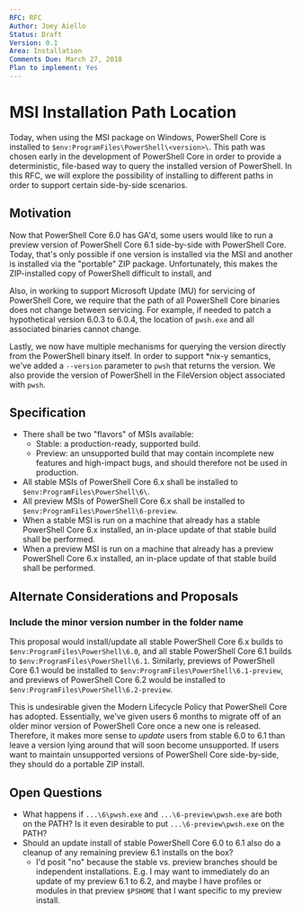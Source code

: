 ```yaml
---
RFC: RFC
Author: Joey Aiello
Status: Draft
Version: 0.1
Area: Installation
Comments Due: March 27, 2018
Plan to implement: Yes
---
```


# MSI Installation Path Location

Today, when using the MSI package on Windows,
PowerShell Core is installed to `$env:ProgramFiles\PowerShell\<version>\`.
This path was chosen early in the development of PowerShell Core in order to provide a deterministic,
file-based way to query the installed version of PowerShell.
In this RFC, we will explore the possibility of installing to different paths in order to support certain side-by-side scenarios.

## Motivation

Now that PowerShell Core 6.0 has GA'd, some users would like to run a preview version of PowerShell Core 6.1 side-by-side with PowerShell Core.
Today, that's only possible if one version is installed via the MSI and another is installed via the "portable" ZIP package.
Unfortunately, this makes the ZIP-installed copy of PowerShell difficult to install, and

Also, in working to support Microsoft Update (MU) for servicing of PowerShell Core,
we require that the path of all PowerShell Core binaries does not change between servicing.
For example, if needed to patch a hypothetical version 6.0.3 to 6.0.4, the location of `pwsh.exe` and all associated binaries cannot change.

Lastly, we now have multiple mechanisms for querying the version directly from the PowerShell binary itself.
In order to support *nix-y semantics, we've added a `--version` parameter to `pwsh` that returns the version.
We also provide the version of PowerShell in the FileVersion object associated with `pwsh`.

## Specification

* There shall be two "flavors" of MSIs available:
    * Stable: a production-ready, supported build.
    * Preview: an unsupported build that may contain incomplete new features and high-impact bugs,
      and should therefore not be used in production.
* All stable MSIs of PowerShell Core 6.x shall be installed to `$env:ProgramFiles\PowerShell\6\`.
* All preview MSIs of PowerShell Core 6.x shall be installed to `$env:ProgramFiles\PowerShell\6-preview`.
* When a stable MSI is run on a machine that already has a stable PowerShell Core 6.x installed,
  an in-place update of that stable build shall be performed.
* When a preview MSI is run on a machine that already has a preview PowerShell Core 6.x installed,
  an in-place update of that stable build shall be performed.

## Alternate Considerations and Proposals

### Include the minor version number in the folder name

This proposal would install/update all stable PowerShell Core 6.x builds to `$env:ProgramFiles\PowerShell\6.0`,
and all stable PowerShell Core 6.1 builds to `$env:ProgramFiles\PowerShell\6.1`.
Similarly, previews of PowerShell Core 6.1 would be installed to `$env:ProgramFiles\PowerShell\6.1-preview`,
and previews of PowerShell Core 6.2 would be installed to `$env:ProgramFiles\PowerShell\6.2-preview`.

This is undesirable given the Modern Lifecycle Policy that PowerShell Core has adopted.
Essentially, we've given users 6 months to migrate off of an older minor version of PowerShell Core once a new one is released.
Therefore, it makes more sense to *update* users from stable 6.0 to 6.1 than leave a version lying around that will soon become unsupported.
If users want to maintain unsupported versions of PowerShell Core side-by-side,
they should do a portable ZIP install.

## Open Questions

* What happens if `...\6\pwsh.exe` and `...\6-preview\pwsh.exe` are both on the PATH?
  Is it even desirable to put `...\6-preview\pwsh.exe` on the PATH?
* Should an update install of stable PowerShell Core 6.0 to 6.1 also do a cleanup of any remaining preview 6.1 installs on the box?
    * I'd posit "no" because the stable vs. preview branches should be independent installations.
      E.g. I may want to immediately do an update of my preview 6.1 to 6.2,
      and maybe I have profiles or modules in that preview `$PSHOME` that I want specific to my preview install.
